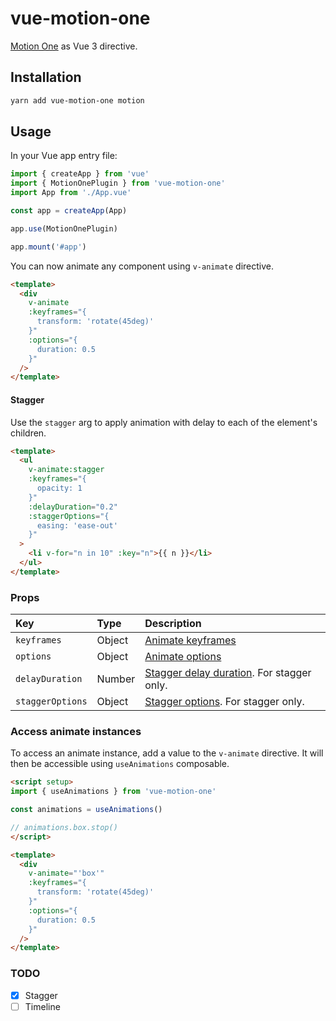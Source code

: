 # vue-motion-one

[Motion One](https://motion.dev/) as Vue 3 directive.

## Installation

```sh
yarn add vue-motion-one motion
```

## Usage

In your Vue app entry file:

```ts
import { createApp } from 'vue'
import { MotionOnePlugin } from 'vue-motion-one'
import App from './App.vue'

const app = createApp(App)

app.use(MotionOnePlugin)

app.mount('#app')
```

You can now animate any component using `v-animate` directive.

```html
<template>
  <div
    v-animate
    :keyframes="{
      transform: 'rotate(45deg)'
    }"
    :options="{
      duration: 0.5
    }"
  />
</template>
```

#### Stagger

Use the `stagger` arg to apply animation with delay to each of the element's children.

```html
<template>
  <ul
    v-animate:stagger
    :keyframes="{
      opacity: 1
    }"
    :delayDuration="0.2"
    :staggerOptions="{
      easing: 'ease-out'
    }"
  >
    <li v-for="n in 10" :key="n">{{ n }}</li>
  </ul>
</template>
```

### Props

| Key | Type | Description |
| :----- | :-------- | :---------- |
| `keyframes` | Object | [Animate keyframes](https://motion.dev/dom/animate#keyframes) |
| `options` | Object | [Animate options](https://motion.dev/dom/animate#options) |
| `delayDuration` | Number | [Stagger delay duration](https://motion.dev/dom/stagger). For stagger only. |
| `staggerOptions` | Object | [Stagger options](https://motion.dev/dom/stagger#options). For stagger only. |

### Access animate instances

To access an animate instance, add a value to the `v-animate` directive. It will then be accessible using `useAnimations` composable.

```html
<script setup>
import { useAnimations } from 'vue-motion-one'

const animations = useAnimations()

// animations.box.stop()
</script>

<template>
  <div
    v-animate="'box'"
    :keyframes="{
      transform: 'rotate(45deg)'
    }"
    :options="{
      duration: 0.5
    }"
  />
</template>
```

### TODO
- [x] Stagger
- [ ] Timeline